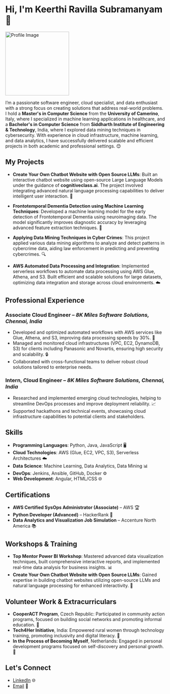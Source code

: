 # Hi, I'm Keerthi Ravilla Subramanyam 👋

<img src="https://avatars.githubusercontent.com/u/32122958?s=400&u=57cab498651c41710f07068cb94ca0a5509cc0b2&v=4" alt="Profile Image" width="200" height="200"/>

I’m a passionate software engineer, cloud specialist, and data enthusiast with a strong focus on creating solutions that address real-world problems. I hold a **Master's in Computer Science** from the **University of Camerino**, Italy, where I specialized in machine learning applications in healthcare, and a **Bachelor's in Computer Science** from **Siddharth Institute of Engineering & Technology**, India, where I explored data mining techniques in cybersecurity. With experience in cloud infrastructure, machine learning, and data analytics, I have successfully delivered scalable and efficient projects in both academic and professional settings. 😊

## My Projects
- **Create Your Own Chatbot Website with Open Source LLMs**: Built an interactive chatbot website using open-source Large Language Models under the guidance of **cognitiveclass.ai**. The project involved integrating advanced natural language processing capabilities to deliver intelligent user interaction. 🤖
  
- **Frontotemporal Dementia Detection using Machine Learning Techniques**: Developed a machine learning model for the early detection of Frontotemporal Dementia using neuroimaging data. The model significantly improves diagnostic accuracy by leveraging advanced feature extraction techniques. 🧠
  
- **Applying Data Mining Techniques in Cyber Crimes**: This project applied various data mining algorithms to analyze and detect patterns in cybercrime data, aiding law enforcement in predicting and preventing cybercrimes. 🔍

- **AWS Automated Data Processing and Integration**: Implemented serverless workflows to automate data processing using AWS Glue, Athena, and S3. Built efficient and scalable solutions for large datasets, optimizing data integration and storage across cloud environments. ☁️

## Professional Experience
### **Associate Cloud Engineer** – *8K Miles Software Solutions, Chennai, India*  
- Developed and optimized automated workflows with AWS services like Glue, Athena, and S3, improving data processing speeds by 30%. 🚀
- Managed and monitored cloud infrastructures (VPC, EC2, DynamoDB, S3) for clients including Panasonic and Novartis, ensuring high security and scalability. 🔒
- Collaborated with cross-functional teams to deliver robust cloud solutions tailored to enterprise needs.

### **Intern, Cloud Engineer** – *8K Miles Software Solutions, Chennai, India*  
- Researched and implemented emerging cloud technologies, helping to streamline DevOps processes and improve deployment reliability. 📈
- Supported hackathons and technical events, showcasing cloud infrastructure capabilities to potential clients and stakeholders.

## Skills
- **Programming Languages**: Python, Java, JavaScript 🖥️
- **Cloud Technologies**: AWS (Glue, EC2, VPC, S3), Serverless Architectures ☁️
- **Data Science**: Machine Learning, Data Analytics, Data Mining 📊
- **DevOps**: Jenkins, Ansible, GitHub, Docker ⚙️
- **Web Development**: Angular, HTML/CSS 🌐

## Certifications
- **AWS Certified SysOps Administrator (Associate)** – AWS 🏆
- **Python Developer (Advanced)** – HackerRank 🥇
- **Data Analytics and Visualization Job Simulation** – Accenture North America 📚

## Workshops & Training
- **Top Mentor Power BI Workshop**: Mastered advanced data visualization techniques, built comprehensive interactive reports, and implemented real-time data analysis for business insights. 📊
- **Create Your Own Chatbot Website with Open Source LLMs**: Gained expertise in building chatbot websites utilizing open-source LLMs and natural language processing for enhanced interactivity. 🤖

## Volunteer Work & Extracurriculars
- **CooperACT Program**, Czech Republic: Participated in community action programs, focused on building social networks and promoting informal education. 🤝
- **Tech4Her Initiative**, India: Empowered rural women through technology training, promoting inclusivity and digital literacy. 🌟
- **In the Process of Becoming Myself**, Netherlands: Engaged in personal development programs focused on self-discovery and personal growth. 🌱

## Let's Connect
- [LinkedIn](https://www.linkedin.com/in/keerthiravilla/) 🌐
- [Email](mailto:keerthi34.rs@gmail.com) 📧
